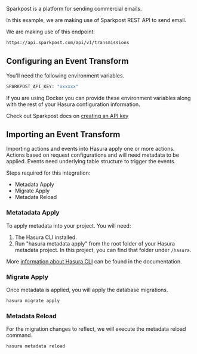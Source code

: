 Sparkpost is a platform for sending commercial emails.

In this example, we are making use of Sparkpost REST API to send email.

We are making use of this endpoint:

```bash
https://api.sparkpost.com/api/v1/transmissions
```

## Configuring an Event Transform

You'll need the following environment variables.

```bash
SPARKPOST_API_KEY: "xxxxxx"
```

If you are using Docker you can provide these environment variables along with the rest of your Hasura configuration information.

Check out Sparkpost docs on [creating an API key](https://support.sparkpost.com/docs/getting-started/create-api-keys)

## Importing an Event Transform

Importing actions and events into Hasura apply one or more actions. Actions based on request configurations and will need metadata to be applied. Events need underlying table structure to trigger the events.

Steps required for this integration:

- Metadata Apply
- Migrate Apply
- Metadata Reload

### Metatadata Apply

To apply metadata into your project. You will need:

1. The Hasura CLI installed.
2. Run "hasura metadata apply" from the root folder of your Hasura metadata project. In this project, you can find that folder under `/hasura`.

More [information about Hasura CLI](https://hasura.io/docs/latest/graphql/core/hasura-cli/index.html) can be found in the documentation.

### Migrate Apply

Once metadata is applied, you will apply the database migrations.

```bash
hasura migrate apply
```

### Metadata Reload

For the migration changes to reflect, we will execute the metadata reload command.

```bash
hasura metadata reload
```
